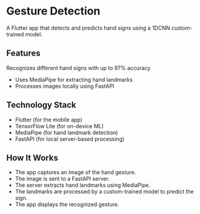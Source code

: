 # Gesture Detection
A Flutter app that detects and predicts hand signs using a 1DCNN custom-trained model.

## Features
Recognizes different hand signs with up to 97% accuracy
- Uses MediaPipe for extracting hand landmarks
- Processes images locally using FastAPI
## Technology Stack
- Flutter (for the mobile app)
- TensorFlow Lite (for on-device ML)
- MediaPipe (for hand landmark detection)
- FastAPI (for local server-based processing)

## How It Works
- The app captures an image of the hand gesture.
- The image is sent to a FastAPI server.
- The server extracts hand landmarks using MediaPipe.
- The landmarks are processed by a custom-trained model to predict the sign.
- The app displays the recognized gesture.
